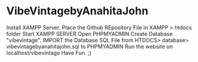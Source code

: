 # VibeVintagebyAnahitaJohn

Install XAMPP Server.
Place the Github REpository File in XAMPP > htdocs folder
Start XAMPP SERVER
Open PHPMYADMIN
Create Database "vibevintage".
IMPORT the Database SQL File from HTDOCS> database> vibevintagebyanahitajohn.sql to PHPMYADMIN
Run the website on localhost/vibevintage
Have Fun. ;)
